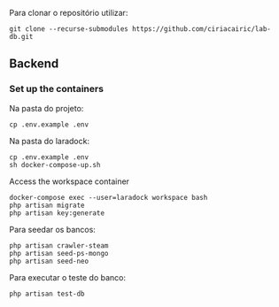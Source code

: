 Para clonar o repositório utilizar:

```
git clone --recurse-submodules https://github.com/ciriacairic/lab-db.git
```

## Backend

### Set up the containers

Na pasta do projeto:

```
cp .env.example .env
```
Na pasta do laradock:

```
cp .env.example .env
sh docker-compose-up.sh
```
Access the workspace container
```
docker-compose exec --user=laradock workspace bash
php artisan migrate
php artisan key:generate
```
Para seedar os bancos:
```
php artisan crawler-steam
php artisan seed-ps-mongo
php artisan seed-neo
```
Para executar o teste do banco:
```
php artisan test-db
```
